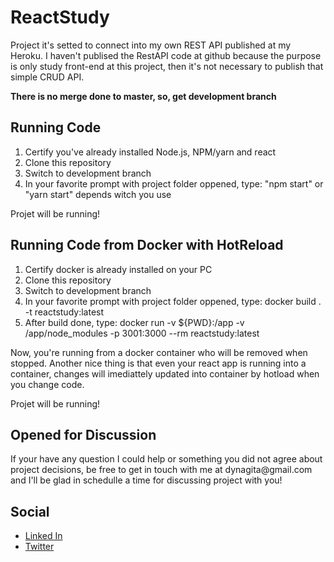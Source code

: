 # ReactStudy

Project it's setted to connect into my own REST API published at my Heroku. I haven't publised the RestAPI code at github because the purpose is only study front-end at this project, then it's not necessary to publish that simple CRUD API.

**There is no merge done to master, so, get development branch**

## Running Code
<ol>
  <li>Certify you've already installed Node.js, NPM/yarn and react</li>
  <li>Clone this repository</li>
  <li>Switch to development branch</li>
  <li>In your favorite prompt with project folder oppened, type: "npm start" or "yarn start" depends witch you use</li>
</ol>

Projet will be running!

## Running Code from Docker with HotReload
<ol>
  <li>Certify docker is already installed on your PC</li>
  <li>Clone this repository</li>
  <li>Switch to development branch</li>
  <li>In your favorite prompt with project folder oppened, type: docker build . -t reactstudy:latest</li>
  <li>After build done, type: docker run -v ${PWD}:/app -v /app/node_modules -p 3001:3000 --rm reactstudy:latest</li>
</ol>

Now, you're running from a docker container who will be removed when stopped. Another nice thing is that even your react app is running into a container, changes will imediattely updated into container by hotload when you change code.

Projet will be running!

<h2>Opened for Discussion</h2>
If your have any question I could help or something you did not agree about project decisions, be free to get in touch with me at dynagita@gmail.com and I'll be glad in schedulle a time for discussing project with you!

<h2>Social</h2>
<ul>
  <li><a href="https://www.linkedin.com/in/daniel-yanagita-88860770/" target="_blank">Linked In</a></li>
  <li><a href="https://twitter.com/Daniel_Yanagita" target="_blank">Twitter</a></li>
</ul>
